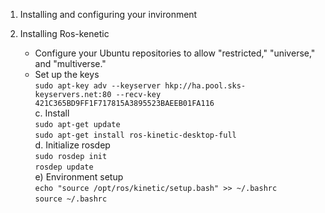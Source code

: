 

1. Installing and configuring your invironment </br>

1. Installing Ros-kenetic </br>
	* Configure your Ubuntu repositories to allow "restricted," "universe," and "multiverse." </br>
	* Set up the keys </br>
		`sudo apt-key adv --keyserver hkp://ha.pool.sks-keyservers.net:80 --recv-key 421C365BD9FF1F717815A3895523BAEEB01FA116` </br>
	c. Install </br>
		  `sudo apt-get update` </br>
		  `sudo apt-get install ros-kinetic-desktop-full` </br>
	d. Initialize rosdep </br>
		  `sudo rosdep init` </br>
		  `rosdep update`  </br>
	e) Environment setup </br>
		  `echo "source /opt/ros/kinetic/setup.bash" >> ~/.bashrc` </br>
		  `source ~/.bashrc` </br>
